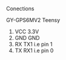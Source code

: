 Conections

GY-GPS6MV2         Teensy

1. VCC              3.3V
2. GND              GND
3. RX               TX1 i.e pin 1
3. TX               RX1 i.e pin 0